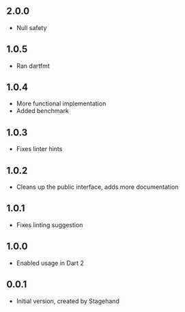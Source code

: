 ## 2.0.0

- Null safety

## 1.0.5

- Ran dartfmt

## 1.0.4

- More functional implementation
- Added benchmark

## 1.0.3

- Fixes linter hints

## 1.0.2

- Cleans up the public interface, adds more documentation

## 1.0.1

- Fixes linting suggestion

## 1.0.0

- Enabled usage in Dart 2

## 0.0.1

- Initial version, created by Stagehand
